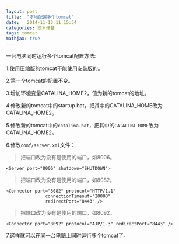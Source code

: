 ```yaml
---
layout: post
title:  "本地配置多个tomcat"
date:   2014-11-13 11:15:54
categories: 技术储备
tags: tomcat
mathjax: true
---
```



一台电脑同时运行多个tomcat配置方法:


1.使用压缩版的tomcat不能使用安装版的。 


2.第一个tomcat的配置不变。 


3.增加环境变量CATALINA_HOME2，值为新的tomcat的地址。

  
  
  
4.修改新的tomcat中的startup.bat，把其中的CATALINA_HOME改为CATALINA_HOME2。 


5.修改新的tomcat中的`catalina.bat`，把其中的`CATALINA_HOME`改为CATALINA_HOME2。 


6.修改`conf/server.xml`文件： 


  >把端口改为没有是使用的端口，如8006。
 
  ```
  <Server port="8006" shutdown="SHUTDOWN">
  ```


  >把端口改为没有是使用的端口，如8082。
  
  ```
  <Connector port="8082" protocol="HTTP/1.1" 
                 connectionTimeout="20000" 
                 redirectPort="8443" />
  ```
  >把端口改为没有是使用的端口，如8092。
  
  ```
  <Connector port="8092" protocol="AJP/1.3" redirectPort="8443" /> 
  ```

7.这样就可以在同一台电脑上同时运行多个tomcat了。




